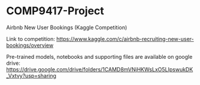 # COMP9417-Project
Airbnb New User Bookings (Kaggle Competition)

Link to competition:
https://www.kaggle.com/c/airbnb-recruiting-new-user-bookings/overview

Pre-trained models, notebooks and supporting files are available on google drive:
https://drive.google.com/drive/folders/1CAMD8mVNjHKWsLxO5LIpswukDK_Vxtvy?usp=sharing
